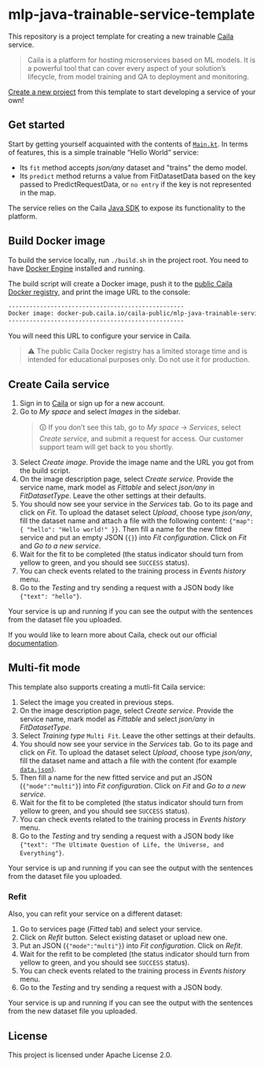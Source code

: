 # mlp-java-trainable-service-template

This repository is a project template for creating a new trainable [Caila](https://app.caila.io/) service.

> Caila is a platform for hosting microservices based on ML models.
> It is a powerful tool that can cover every aspect of your solution’s lifecycle, from model training and QA to deployment and monitoring.

[Create a new project](https://github.com/new?template_name=mlp-java-trainable-service-template&template_owner=just-ai) from this template to start developing a service of your own!

## Get started

Start by getting yourself acquainted with the contents of [`Main.kt`](./src/main/kotlin/com/mlp/fitaction/Main.kt).
In terms of features, this is a simple trainable “Hello World” service:

- Its `fit` method accepts *json/any* dataset and "trains" the demo model.
- Its `predict` method returns a value from FitDatasetData based on the key passed to PredictRequestData, or `no entry` if the key is not represented in the map.

The service relies on the Caila [Java SDK](https://github.com/just-ai/mlp-java-sdk) to expose its functionality to the platform.

## Build Docker image

To build the service locally, run `./build.sh` in the project root.
You need to have [Docker Engine](https://docs.docker.com/engine/install/) installed and running.

The build script will create a Docker image, push it to the [public Caila Docker registry](https://docker-pub.caila.io/), and print the image URL to the console:

```txt
--------------------------------------------------
Docker image: docker-pub.caila.io/caila-public/mlp-java-trainable-service-xxxxxxxxxxxxxxxx:master
--------------------------------------------------
```

You will need this URL to configure your service in Caila.

> ⚠ The public Caila Docker registry has a limited storage time and is intended for educational purposes only.
> Do not use it for production.

## Create Caila service

1. Sign in to [Caila](https://app.caila.io/) or sign up for a new account.
2. Go to *My space* and select *Images* in the sidebar.
   > 🛈 If you don’t see this tab, go to *My space* → *Services*, select *Create service*, and submit a request for access.
   > Our customer support team will get back to you shortly.
3. Select *Create image*. Provide the image name and the URL you got from the build script.
4. On the image description page, select *Create service*. Provide the service name, mark model as *Fittable* and select *json/any* in *FitDatasetType*. Leave the other settings at their defaults.
5. You should now see your service in the *Services* tab. Go to its page and click on *Fit*. To upload the dataset select *Upload*, choose type *json/any*, fill the dataset name and attach a file with the following content: `{"map": { "hello": "Hello world!" }}`. Then fill a name for the new fitted service and put an empty JSON (`{}`) into *Fit configuration*. Click on *Fit* and *Go to a new service*.
6. Wait for the fit to be completed (the status indicator should turn from yellow to green, and you should see `SUCCESS` status).
7. You can check events related to the training process in *Events history* menu.
8. Go to the *Testing* and try sending a request with a JSON body like `{"text": "hello"}`.

Your service is up and running if you can see the output with the sentences from the dataset file you uploaded.

If you would like to learn more about Caila, check out our official [documentation](https://docs.caila.io/).

## Multi-fit mode

This template also supports creating a mutli-fit Caila service:

1. Select the image you created in previous steps.
2. On the image description page, select *Create service*. Provide the service name, mark model as *Fittable* and select *json/any* in *FitDatasetType*.
3. Select *Training type* `Multi Fit`. Leave the other settings at their defaults.
4. You should now see your service in the *Services* tab. Go to its page and click on *Fit*. To upload the dataset select *Upload*, choose type *json/any*, fill the dataset name and attach a file with the content (for example [`data.json`](./data.json)).
5. Then fill a name for the new fitted service and put an JSON (`{"mode":"multi"}`) into *Fit configuration*. Click on *Fit* and *Go to a new service*.
6. Wait for the fit to be completed (the status indicator should turn from yellow to green, and you should see `SUCCESS` status).
7. You can check events related to the training process in *Events history* menu.
8. Go to the *Testing* and try sending a request with a JSON body like `{"text": "The Ultimate Question of Life, the Universe, and Everything"}`.

Your service is up and running if you can see the output with the sentences from the dataset file you uploaded.

### Refit

Also, you can refit your service on a different dataset:

1. Go to services page (*Fitted* tab) and select your service.
2. Click on *Refit* button. Select existing dataset or upload new one.
3. Put an JSON (`{"mode":"multi"}`) into *Fit configuration*. Click on *Refit*.
4. Wait for the refit to be completed (the status indicator should turn from yellow to green, and you should see `SUCCESS` status).
5. You can check events related to the training process in *Events history* menu.
6. Go to the *Testing* and try sending a request with a JSON body.

Your service is up and running if you can see the output with the sentences from the new dataset file you uploaded.

## License

This project is licensed under Apache License 2.0.
